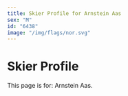 ```yaml
---
title: Skier Profile for Arnstein Aas
sex: "M"
id: "6438"
image: "/img/flags/nor.svg" 
---
```


# Skier Profile

This page is for: Arnstein Aas.
    